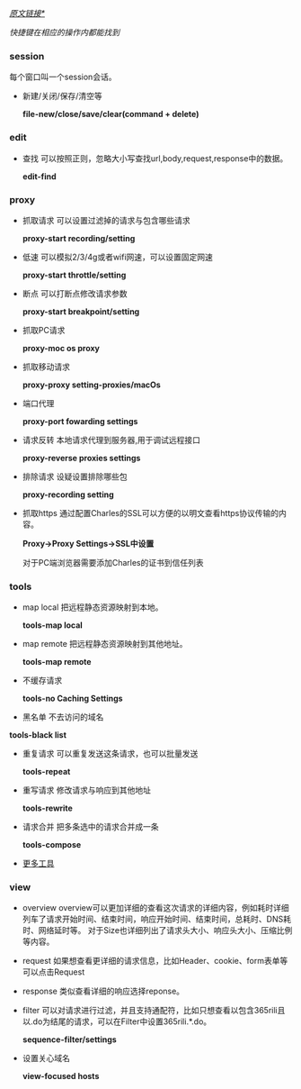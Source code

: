 *[原文链接*][1]*

*快捷键在相应的操作内都能找到*

### session
每个窗口叫一个session会话。

* 新建/关闭/保存/清空等

    **file-new/close/save/clear(command + delete)**

### edit
* 查找
可以按照正则，忽略大小写查找url,body,request,response中的数据。

    **edit-find**

### proxy
* 抓取请求
可以设置过滤掉的请求与包含哪些请求

    **proxy-start recording/setting**

* 低速
可以模拟2/3/4g或者wifi网速，可以设置固定网速

    **proxy-start throttle/setting**

* 断点
可以打断点修改请求参数

    **proxy-start breakpoint/setting**

* 抓取PC请求

    **proxy-moc os proxy**

* 抓取移动请求

    **proxy-proxy setting-proxies/macOs**

* 端口代理

    **proxy-port fowarding settings**

* 请求反转
本地请求代理到服务器,用于调试远程接口

    **proxy-reverse proxies settings**

* 排除请求
设疑设置排除哪些包

    **proxy-recording setting**

* 抓取https
通过配置Charles的SSL可以方便的以明文查看https协议传输的内容。

    **Proxy->Proxy Settings->SSL中设置**

    对于PC端浏览器需要添加Charles的证书到信任列表

### tools
* map local
把远程静态资源映射到本地。

    **tools-map local**

* map remote
把远程静态资源映射到其他地址。

    **tools-map remote**

* 不缓存请求

    **tools-no Caching Settings**

* 黑名单
不去访问的域名

**tools-black list**

* 重复请求
可以重复发送这条请求，也可以批量发送

    **tools-repeat**

* 重写请求
修改请求与响应到其他地址

    **tools-rewrite**

* 请求合并
把多条选中的请求合并成一条

    **tools-compose**

* [更多工具][2]
### view
* overview
overview可以更加详细的查看这次请求的详细内容，例如耗时详细列车了请求开始时间、结束时间，响应开始时间、结束时间，总耗时、DNS耗时、网络延时等。
对于Size也详细列出了请求头大小、响应头大小、压缩比例等内容。

* request
如果想查看更详细的请求信息，比如Header、cookie、form表单等可以点击Request

* response
类似查看详细的响应选择reponse。

* filter
可以对请求进行过滤，并且支持通配符，比如只想查看以包含365rili且以.do为结尾的请求，可以在Filter中设置365rili.*.do。

    **sequence-filter/settings**

* 设置关心域名

    **view-focused hosts**

  [1]: http://www.cnblogs.com/yuanjunliang/articles/5167927.html
  [2]: https://www.charlesproxy.com/documentation/tools/